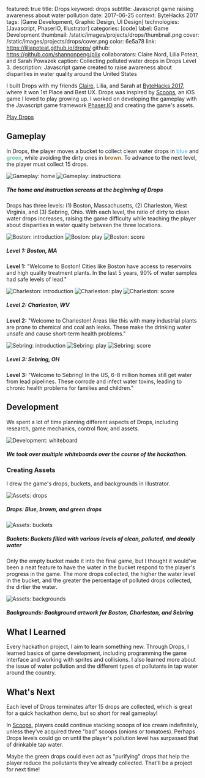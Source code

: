 featured: true
title: Drops
keyword: drops
subtitle: Javascript game raising awareness about water pollution
date: 2017-06-25
context: ByteHacks 2017
tags: [Game Development, Graphic Design, UI Design]
technologies: [Javascript, PhaserIO, Illustrator]
categories: [code]
label: Game Development
thumbnail: /static/images/projects/drops/thumbnail.png
cover: /static/images/projects/drops/cover.png
color: 6e5a78
link: https://liliapoteat.github.io/drops/
github: https://github.com/shannonpeng/plix
collaborators: Claire Nord, Lilia Poteat, and Sarah Powazek
caption: Collecting polluted water drops in Drops Level 3.
description: Javascript game created to raise awareness about disparities in water quality around the United States

I built Drops with my friends [Claire](https://clairenord.com/), Lilia, and Sarah at [ByteHacks 2017](https://bytehacks2017.devpost.com/), where it won 1st Place and Best UX. Drops was inspired by [Scoops](https://itunes.apple.com/us/app/scoops-build-match-food-free/id291591378?mt=8), an iOS game I loved to play growing up. I worked on developing the gameplay with the Javascript game framework [Phaser.IO](http://phaser.io/) and creating the game's assets.

<a href="https://liliapoteat.github.io/drops/" class="button">
	Play Drops
</a>

## Gameplay

In Drops, the player moves a bucket to collect clean water drops in **<span style="color:#74c5ef;">blue</span>** and **<span style="color:#66c89c">green</span>**, while avoiding the dirty ones in **<span style="color:#936e38">brown</span>**. To advance to the next level, the player must collect 15 drops.

<div class="image-set image-set-two" markdown="1">

![Gameplay: home](/static/images/projects/drops/home.png "Gameplay: home")
![Gameplay: instructions](/static/images/projects/drops/instructions.png "Gameplay: instructions")

##### The home and instruction screens at the beginning of Drops

</div>

Drops has three levels: (1) Boston, Massachusetts, (2) Charleston, West Virginia, and (3) Sebring, Ohio. With each level, the ratio of dirty to clean water drops increases, raising the game difficulty while teaching the player about disparities in water quality between the three locations.

<div class="image-set image-set-three" markdown="1">

![Boston: introduction](/static/images/projects/drops/boston-intro.png "Boston: introduction")
![Boston: play](/static/images/projects/drops/boston-play.png "Boston: play")
![Boston: score](/static/images/projects/drops/boston-score.png "Boston: score")

##### Level 1: Boston, MA

</div>

**Level 1:** "Welcome to Boston! Cities like Boston have access to reservoirs and high quality treatment plants. In the last 5 years, 90% of water samples had safe levels of lead."

<div class="image-set image-set-three" markdown="1">

![Charleston: introduction](/static/images/projects/drops/charleston-intro.png "Charleston: introduction")
![Charleston: play](/static/images/projects/drops/charleston-play.png "Charleston: play")
![Charleston: score](/static/images/projects/drops/charleston-score.png "Charleston: score")

##### Level 2: Charleston, WV

</div>

**Level 2:** "Welcome to Charleston! Areas like this with many industrial plants are prone to chemical and coal ash leaks. These make the drinking water unsafe and cause short-term health problems."

<div class="image-set image-set-three" markdown="1">

![Sebring: introduction](/static/images/projects/drops/sebring-intro.png "Sebring: introduction")
![Sebring: play](/static/images/projects/drops/sebring-play.png "Sebring: play")
![Sebring: score](/static/images/projects/drops/sebring-score.png "Sebring: score")

##### Level 3: Sebring, OH

</div>

**Level 3:** "Welcome to Sebring! In the US, 6-8 million homes still get water from lead pipelines. These corrode and infect water toxins, leading to chronic health problems for families and children."

## Development

We spent a lot of time planning different aspects of Drops, including research, game mechanics, control flow, and assets.

<div class="image-set" markdown="1">

![Development: whiteboard](/static/images/projects/drops/whiteboard.jpg "Development: whiteboard")

##### We took over multiple whiteboards over the course of the hackathon.

</div>

### Creating Assets

I drew the game's drops, buckets, and backgrounds in Illustrator.

<div class="image-set" markdown="1">

![Assets: drops](/static/images/projects/drops/assets-drops.png "Assets: drops")

##### **Drops:** Blue, brown, and green drops

</div>

<div class="image-set" markdown="1">

![Assets: buckets](/static/images/projects/drops/assets-buckets.png "Assets: buckets")

##### **Buckets:** Buckets filled with various levels of clean, polluted, and deadly water

</div>

Only the empty bucket made it into the final game, but I thought it would've been a neat feature to have the water in the bucket respond to the player's progress in the game. The more drops collected, the higher the water level in the bucket, and the greater the percentage of polluted drops collected, the dirtier the water.

<div class="image-set" markdown="1">

![Assets: backgrounds](/static/images/projects/drops/assets-backgrounds.png "Assets: backgrounds")

##### **Backgrounds:** Background artwork for Boston, Charleston, and Sebring

</div>


## What I Learned

Every hackathon project, I aim to learn something new. Through Drops, I learned basics of game development, including programming the game interface and working with sprites and collisions. I also learned more about the issue of water pollution and the different types of pollutants in tap water around the country.

## What's Next

Each level of Drops terminates after 15 drops are collected, which is great for a quick hackathon demo, but so short for real gameplay!

In [Scoops](https://itunes.apple.com/us/app/scoops-build-match-food-free/id291591378?mt=8), players could continue stacking scoops of ice cream indefinitely, unless they've acquired three "bad" scoops (onions or tomatoes). Perhaps Drops levels could go on until the player's pollution level has surpassed that of drinkable tap water.

Maybe the green drops could even act as "purifying" drops that help the player reduce the pollutants they've already collected. That'll be a project for next time!